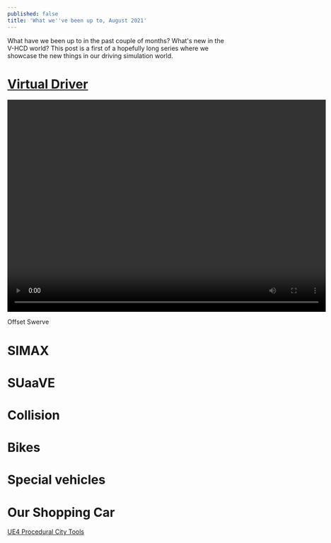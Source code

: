 ```yaml
---
published: false
title: 'What we''ve been up to, August 2021'
---
```

What have we been up to in the past couple of months? What's new in the V-HCD world? This post is a first of a hopefully long series where we showcase the new things in our driving simulation world.

# [Virtual Driver](/virual-driver)

<video width="720" height="480" controls>
  <source type="video/mp4" src="https://cdn.discordapp.com/attachments/725724080526852126/865574741133754368/velov.mp4_compressed.mp4">
</video>


Offset
Swerve

# SIMAX

# SUaaVE

# Collision

# Bikes

# Special vehicles

# Our Shopping Car

[UE4 Procedural City Tools](https://www.artstation.com/artwork/Ye96gP)
